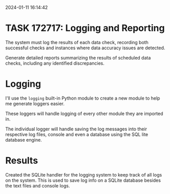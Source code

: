 2024-01-11 16:14:42

# TASK 172717: Logging and Reporting

The system must log the results of each data check, recording both successful checks and instances where data accuracy issues are detected.

Generate detailed reports summarizing the results of scheduled data checks, including any identified discrepancies.

# Logging

I'll use the `logging` built-in Python module to create a new module to help me generate loggers easier.

These loggers will handle logging of every other module they are imported in.

The individual logger will handle saving the log messages into their respective log files, console and even a database using the SQL lite database engine.

# Results

Created the SQLite handler for the logging system to keep track of all logs on the system. This is used to save log info on a SQLite database besides the text files and console logs.